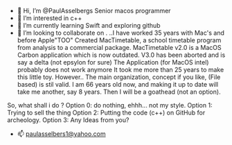 - 👋 Hi, I’m @PaulAsselbergs Senior macos programmer
- 👀 I’m interested in c++ 
- 🌱 I’m currently learning Swift and  exploring github
- 💞️ I’m looking to collaborate on .
..I have worked 35 years with Mac's and before Apple"TOO"
Created MacTimetable, a school timetable program
from analysis to a commercial package.
MacTimetable v2.0 is a MacOS Carbon application which is now outdated.
V3.0 has been aborted and is say a delta (not epsylon for sure)
The Application (for MacOS intel) probably does not work anymore
It took me more than 25 years to make this little toy.
However.. The main organization, concept if you like, (File based) is stil valid.
I am 66 years old now, and making it up to date will take me another, say 8 years.
Then I will be a goathead (not an option).

So, what shall i do ?
Option 0: do nothing, ehhh... not my style.
Option 1: Trying to sell the thing
Option 2: Putting the code (c++) on GitHub for archeology.
Option 3: Any Ideas from you? 

- 📫 paulasselbers1@yahoo.com

<!---
PaulAsselbergs/PaulAsselbergs is a ✨ special ✨ repository because its `README.md` (this file) appears on your GitHub profile.
You can click the Preview link to take a look at your changes.
--->
